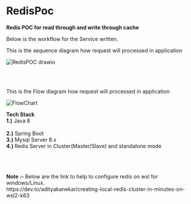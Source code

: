 # RedisPoc
<b>Redis POC for read through and write through cache </b>

Below is the workflow for the Service written.
<p>This is the sequence diagram how request will processed in application </p>

![RedisPOC drawio](https://user-images.githubusercontent.com/16016511/207849733-4ffe85e0-b3d4-4032-85bd-6ae7d1198266.png)

<br>
<br>
<p>This is the Flow diagram how request will processed in application </p>

![FlowChart](https://user-images.githubusercontent.com/16016511/207849742-135c26b9-86dd-49f6-bbff-ace62262f57e.png)


<b>Tech Stack<br>
   1.)</b> Java 8	<br>		
<b>2.)</b> Spring Boot<br>
<b>3.)</b> Mysql Server 8.x<br>
<b>4.) </b>Redis Server in Cluster(Master/Slave) and standalone mode<br>


<br>
<br>
<br>
<b> Note :- </b> Below are the link to help to configure redis on wsl for windows/Linux.
<br>
     https://dev.to/adityakanekar/creating-local-redis-cluster-in-minutes-on-wsl2-k63
     

